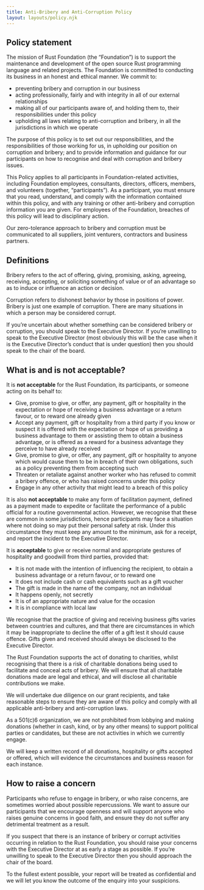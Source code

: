```yaml
---
title: Anti-Bribery and Anti-Corruption Policy
layout: layouts/policy.njk
---
```


## Policy statement

The mission of Rust Foundation (the “Foundation”) is to support the maintenance and development of the open source Rust programming language and related projects. The Foundation is committed to conducting its business in an honest and ethical manner. We commit to:

* preventing bribery and corruption in our business
* acting professionally, fairly and with integrity in all of our external relationships
* making all of our participants aware of, and holding them to, their responsibilities under this policy
* upholding all laws relating to anti-corruption and bribery, in all the jurisdictions in which we operate

The purpose of this policy is to set out our responsibilities, and the responsibilities of those working for us, in upholding our position on corruption and bribery; and to provide information and guidance for our participants on how to recognise and deal with corruption and bribery issues.

This Policy applies to all participants in Foundation-related activities, including Foundation employees, consultants, directors, officers, members, and volunteers (together, “participants”). As a participant, you must ensure that you read, understand, and comply with the information contained within this policy, and with any training or other anti-bribery and corruption information you are given. For employees of the Foundation, breaches of this policy will lead to disciplinary action.

Our zero-tolerance approach to bribery and corruption must be communicated to all suppliers, joint venturers, contractors and business partners.

## Definitions

Bribery refers to the act of offering, giving, promising, asking, agreeing, receiving, accepting, or soliciting something of value or of an advantage so as to induce or influence an action or decision.

Corruption refers to dishonest behavior by those in positions of power. Bribery is just one example of corruption. There are many situations in which a person may be considered corrupt.

If you’re uncertain about whether something can be considered bribery or corruption, you should speak to the Executive Director. If you’re unwilling to speak to the Executive Director (most obviously this will be the case when it is the Executive Director’s conduct that is under question) then you should speak to the chair of the board.

## What is and is not acceptable?

It is **not acceptable** for the Rust Foundation, its participants, or someone acting on its behalf to:

* Give, promise to give, or offer, any payment, gift or hospitality in the expectation or hope of receiving a business advantage or a return favour, or to reward one already given
* Accept any payment, gift or hospitality from a third party if you know or suspect it is offered with the expectation or hope of us providing a business advantage to them or assisting them to obtain a business advantage, or is offered as a reward for a business advantage they perceive to have already received
* Give, promise to give, or offer, any payment, gift or hospitality to anyone which would cause them to be in breach of their own obligations, such as a policy preventing them from accepting such
* Threaten or retaliate against another worker who has refused to commit a bribery offence, or who has raised concerns under this policy
* Engage in any other activity that might lead to a breach of this policy

It is also **not acceptable** to make any form of facilitation payment, defined as a payment made to expedite or facilitate the performance of a public official for a routine governmental action. However, we recognise that these are common in some jurisdictions, hence participants may face a situation where not doing so may put their personal safety at risk. Under this circumstance they must keep any amount to the minimum, ask for a receipt, and report the incident to the Executive Director.

It is **acceptable** to give or receive normal and appropriate gestures of hospitality and goodwill from third parties, provided that:

* It is not made with the intention of influencing the recipient, to obtain a business advantage or a return favour, or to reward one
* It does not include cash or cash equivalents such as a gift voucher
* The gift is made in the name of the company, not an individual
* It happens openly, not secretly
* It is of an appropriate nature and value for the occasion
* It is in compliance with local law

We recognise that the practice of giving and receiving business gifts varies between countries and cultures, and that there are circumstances in which it may be inappropriate to decline the offer of a gift lest it should cause offence. Gifts given and received should always be disclosed to the Executive Director.

The Rust Foundation supports the act of donating to charities, whilst recognising that there is a risk of charitable donations being used to facilitate and conceal acts of bribery. We will ensure that all charitable donations made are legal and ethical, and will disclose all charitable contributions we make.

We will undertake due diligence on our grant recipients, and take reasonable steps to ensure they are aware of this policy and comply with all applicable anti-bribery and anti-corruption laws.

As a 501(c)6 organization, we are not prohibited from lobbying and making donations (whether in cash, kind, or by any other means) to support political parties or candidates, but these are not activities in which we currently engage.

We will keep a written record of all donations, hospitality or gifts accepted or offered, which will evidence the circumstances and business reason for each instance.

## How to raise a concern

Participants who refuse to engage in bribery, or who raise concerns, are sometimes worried about possible repercussions. We want to assure our participants that we encourage openness and will support anyone who raises genuine concerns in good faith, and ensure they do not suffer any detrimental treatment as a result.

If you suspect that there is an instance of bribery or corrupt activities occurring in relation to the Rust Foundation, you should raise your concerns with the Executive Director at as early a stage as possible. If you’re unwilling to speak to the Executive Director then you should approach the chair of the board.

To the fullest extent possible, your report will be treated as confidential and we will let you know the outcome of the enquiry into your suspicions.
